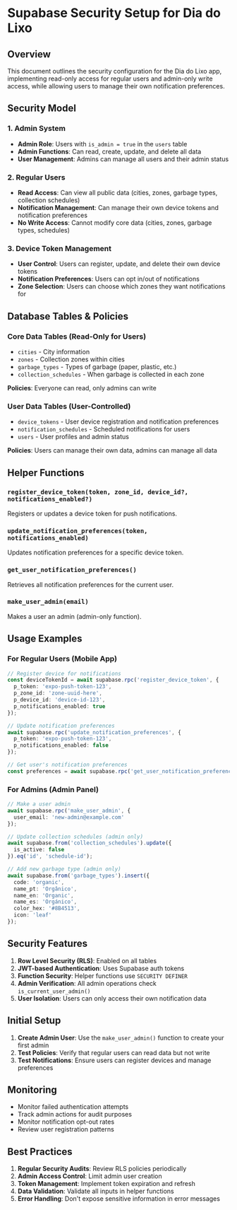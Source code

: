 # Supabase Security Setup for Dia do Lixo

## Overview
This document outlines the security configuration for the Dia do Lixo app, implementing read-only access for regular users and admin-only write access, while allowing users to manage their own notification preferences.

## Security Model

### 1. Admin System
- **Admin Role**: Users with `is_admin = true` in the `users` table
- **Admin Functions**: Can read, create, update, and delete all data
- **User Management**: Admins can manage all users and their admin status

### 2. Regular Users
- **Read Access**: Can view all public data (cities, zones, garbage types, collection schedules)
- **Notification Management**: Can manage their own device tokens and notification preferences
- **No Write Access**: Cannot modify core data (cities, zones, garbage types, schedules)

### 3. Device Token Management
- **User Control**: Users can register, update, and delete their own device tokens
- **Notification Preferences**: Users can opt in/out of notifications
- **Zone Selection**: Users can choose which zones they want notifications for

## Database Tables & Policies

### Core Data Tables (Read-Only for Users)
- `cities` - City information
- `zones` - Collection zones within cities  
- `garbage_types` - Types of garbage (paper, plastic, etc.)
- `collection_schedules` - When garbage is collected in each zone

**Policies**: Everyone can read, only admins can write

### User Data Tables (User-Controlled)
- `device_tokens` - User device registration and notification preferences
- `notification_schedules` - Scheduled notifications for users
- `users` - User profiles and admin status

**Policies**: Users can manage their own data, admins can manage all data

## Helper Functions

### `register_device_token(token, zone_id, device_id?, notifications_enabled?)`
Registers or updates a device token for push notifications.

### `update_notification_preferences(token, notifications_enabled)`
Updates notification preferences for a specific device token.

### `get_user_notification_preferences()`
Retrieves all notification preferences for the current user.

### `make_user_admin(email)`
Makes a user an admin (admin-only function).

## Usage Examples

### For Regular Users (Mobile App)

```typescript
// Register device for notifications
const deviceTokenId = await supabase.rpc('register_device_token', {
  p_token: 'expo-push-token-123',
  p_zone_id: 'zone-uuid-here',
  p_device_id: 'device-id-123',
  p_notifications_enabled: true
});

// Update notification preferences
await supabase.rpc('update_notification_preferences', {
  p_token: 'expo-push-token-123',
  p_notifications_enabled: false
});

// Get user's notification preferences
const preferences = await supabase.rpc('get_user_notification_preferences');
```

### For Admins (Admin Panel)

```typescript
// Make a user admin
await supabase.rpc('make_user_admin', {
  user_email: 'new-admin@example.com'
});

// Update collection schedules (admin only)
await supabase.from('collection_schedules').update({
  is_active: false
}).eq('id', 'schedule-id');

// Add new garbage type (admin only)
await supabase.from('garbage_types').insert({
  code: 'organic',
  name_pt: 'Orgânico',
  name_en: 'Organic',
  name_es: 'Orgánico',
  color_hex: '#8B4513',
  icon: 'leaf'
});
```

## Security Features

1. **Row Level Security (RLS)**: Enabled on all tables
2. **JWT-based Authentication**: Uses Supabase auth tokens
3. **Function Security**: Helper functions use `SECURITY DEFINER`
4. **Admin Verification**: All admin operations check `is_current_user_admin()`
5. **User Isolation**: Users can only access their own notification data

## Initial Setup

1. **Create Admin User**: Use the `make_user_admin()` function to create your first admin
2. **Test Policies**: Verify that regular users can read data but not write
3. **Test Notifications**: Ensure users can register devices and manage preferences

## Monitoring

- Monitor failed authentication attempts
- Track admin actions for audit purposes
- Monitor notification opt-out rates
- Review user registration patterns

## Best Practices

1. **Regular Security Audits**: Review RLS policies periodically
2. **Admin Access Control**: Limit admin user creation
3. **Token Management**: Implement token expiration and refresh
4. **Data Validation**: Validate all inputs in helper functions
5. **Error Handling**: Don't expose sensitive information in error messages

